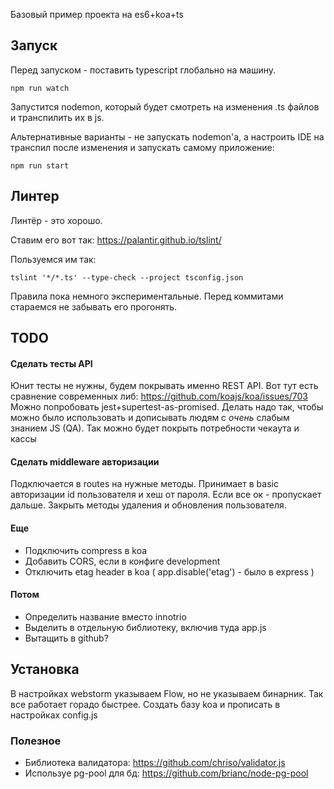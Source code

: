 Базовый пример проекта на es6+koa+ts
## Запуск

Перед запуском - поставить typescript глобально на машину.

```
npm run watch
```
Запустится nodemon, который будет смотреть на изменения .ts файлов и транспилить их в js.

Альтернативные варианты - не запускать nodemon'a, а настроить IDE на транспил после изменения и запускать самому приложение:

```
npm run start
```

## Линтер
Линтёр - это хорошо. 

Ставим его вот так: https://palantir.github.io/tslint/

Пользуемся им так:

```
tslint '*/*.ts' --type-check --project tsconfig.json 
```
Правила пока немного экспериментальные.
Перед коммитами стараемся не забывать его прогонять.

## TODO
#### Сделать тесты API
Юнит тесты не нужны, будем покрывать именно REST API.
Вот тут есть сравнение современных либ: https://github.com/koajs/koa/issues/703
Можно попробовать  jest+supertest-as-promised. 
Делать надо так, чтобы можно было использовать и дописывать людям с _очень_ слабым знанием JS (QA).
Так можно будет покрыть потребности чекаута и кассы
#### Сделать middleware авторизации
Подключается в routes на нужные методы. Принимает в basic авторизации id пользователя и хеш от пароля.
Если все ок - пропускает дальше. Закрыть методы удаления и обновления пользователя.
#### Еще
* Подключить compress в koa
* Добавить CORS, если в конфиге development
* Отключить etag header в koa ( app.disable('etag') - было в express )

#### Потом
* Определить название вместо innotrio
* Выделить в отдельную библиотеку, включив туда app.js
* Вытащить в github?

## Установка
В настройках webstorm указываем Flow, но не указываем бинарник. Так все работает горадо быстрее.
Создать базу koa и прописать в настройках config.js

### Полезное
* Библиотека валидатора: https://github.com/chriso/validator.js
* Используе pg-pool для бд: https://github.com/brianc/node-pg-pool

